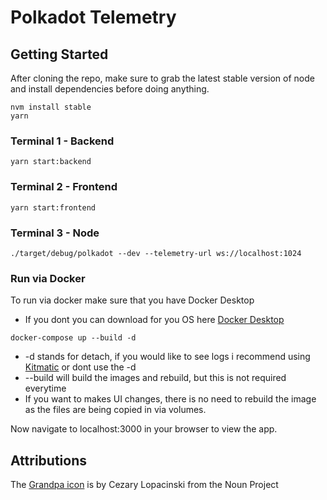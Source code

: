 # Polkadot Telemetry

## Getting Started
After cloning the repo, make sure to grab the latest stable version of node and install dependencies before doing anything.

```
nvm install stable
yarn
```

### Terminal 1 - Backend
```
yarn start:backend
```
### Terminal 2 - Frontend
```
yarn start:frontend
```

### Terminal 3 - Node
```
./target/debug/polkadot --dev --telemetry-url ws://localhost:1024
```

### Run via Docker
To run via docker make sure that you have Docker Desktop
  - If you dont you can download for you OS here [Docker Desktop](https://www.docker.com/products/docker-desktop)
```
docker-compose up --build -d
```
 - -d stands for detach, if you would like to see logs i recommend using [Kitmatic](https://kitematic.com/) or dont use the -d
 - --build will build the images and rebuild, but this is not required everytime
  - If you want to makes UI changes, there is no need to rebuild the image as the files are being copied in via volumes.
  
Now navigate to localhost:3000 in your browser to view the app.

## Attributions

The [Grandpa icon](https://thenounproject.com/term/bald/1737132/) is by Cezary Lopacinski from the Noun Project
